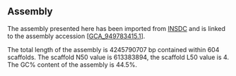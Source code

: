 **Assembly**
--------

The assembly presented here has been imported from [INSDC](http://www.insdc.org) and is linked to the assembly accession [[GCA\_949783415.1](http://www.ebi.ac.uk/ena/data/view/GCA_949783415.1)].

The total length of the assembly is 4245790707 bp contained within 604 scaffolds.
The scaffold N50 value is 613383894, the scaffold L50 value is 4.
The GC% content of the assembly is 44.5%.
